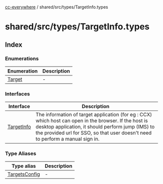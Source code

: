 [cc-everywhere](../../../../index.md) / shared/src/types/TargetInfo.types

# shared/src/types/TargetInfo.types

## Index

### Enumerations

| Enumeration | Description |
| ------ | ------ |
| [Target](enumerations/Target.md) | - |

### Interfaces

| Interface | Description |
| ------ | ------ |
| [TargetInfo](interfaces/TargetInfo.md) | The information of target application (for eg : CCX) which host can open in the browser. If the host is desktop application, it should perform jump (IMS) to the provided url for SSO, so that user doesn't need to perform a manual sign in. |

### Type Aliases

| Type alias | Description |
| ------ | ------ |
| [TargetsConfig](type-aliases/TargetsConfig.md) | - |

